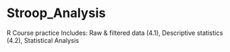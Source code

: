 # Stroop_Analysis
R Course practice
Includes:
Raw & filtered data (4.1), Descriptive statistics (4.2), Statistical Analysis